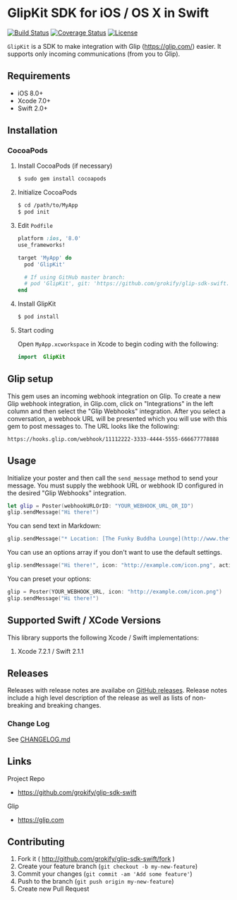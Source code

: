 GlipKit SDK for iOS / OS X in Swift
===================================

[![Build Status][build-status-svg]][build-status-link]
[![Coverage Status][coverage-status-svg]][coverage-status-link]
[![License][license-svg]][license-link]

`GlipKit` is a SDK to make integration with Glip (https://glip.com/) easier. It supports only incoming communications (from you to Glip).

## Requirements

* iOS 8.0+
* Xcode 7.0+
* Swift 2.0+

## Installation

### CocoaPods

1. Install CocoaPods (if necessary)

    ```sh
    $ sudo gem install cocoapods
    ```

2. Initialize CocoaPods

    ```sh
    $ cd /path/to/MyApp
    $ pod init
    ```

3. Edit `Podfile`

    ```ruby
    platform :ios, '8.0'
    use_frameworks!

    target 'MyApp' do
      pod 'GlipKit'

      # If using GitHub master branch:
      # pod 'GlipKit', git: 'https://github.com/grokify/glip-sdk-swift.git'
    end
    ```

4. Install GlipKit

    ```sh
    $ pod install
    ```

5. Start coding

    Open `MyApp.xcworkspace` in Xcode to begin coding with the following:

    ```swift
    import  GlipKit
    ```


## Glip setup

This gem uses an incoming webhook integration on Glip. To create a new Glip webhook integration, in Glip.com, click on "Integrations" in the left column and then select the "Glip Webhooks" integration. After you select a conversation, a webhook URL will be presented which you will use with this gem to post messages to. The URL looks like the following:

```http
https://hooks.glip.com/webhook/11112222-3333-4444-5555-666677778888
```

## Usage

Initialize your poster and then call the `send_message` method to send your message. You must supply the webhook URL or webhook ID configured in the desired "Glip Webhooks" integration.

```swift
let glip = Poster(webhookURLOrID: "YOUR_WEBHOOK_URL_OR_ID")
glip.sendMessage("Hi there!")
```

You can send text in Markdown:

```swift
glip.sendMessage("* Location: [The Funky Buddha Lounge](http://www.thefunkybuddha.com)\n*Beer Advocate Rating: [99](http://tinyurl.com/psf4uzq)")
```

You can use an options array if you don't want to use the default settings.

```swift
glip.sendMessage("Hi there!", icon: "http://example.com/icon.png", activity: "Activity Alert", title: "A New Incoming Message Has Been Received")
```

You can preset your options:

```swift
glip = Poster(YOUR_WEBHOOK_URL, icon: "http://example.com/icon.png")
glip.sendMessage("Hi there!")
```

## Supported Swift / XCode Versions

This library supports the following Xcode / Swift implementations:

1. Xcode 7.2.1 / Swift 2.1.1

## Releases

Releases with release notes are availabe on [GitHub releases](https://github.com/grokify/glip-sdk-swift/releases). Release notes include a high level description of the release as well as lists of non-breaking and breaking changes.

### Change Log

See [CHANGELOG.md](CHANGELOG.md)

## Links

Project Repo

* https://github.com/grokify/glip-sdk-swift

Glip

* https://glip.com

## Contributing

1. Fork it ( http://github.com/grokify/glip-sdk-swift/fork )
2. Create your feature branch (`git checkout -b my-new-feature`)
3. Commit your changes (`git commit -am 'Add some feature'`)
4. Push to the branch (`git push origin my-new-feature`)
5. Create new Pull Request

 [build-status-svg]: https://api.travis-ci.org/grokify/glip-sdk-swift.svg?branch=master
 [build-status-link]: https://travis-ci.org/grokify/glip-sdk-swift
 [coverage-status-svg]: http://codecov.io/github/grokify/glip-sdk-swift/coverage.svg?branch=master
 [coverage-status-link]: http://codecov.io/github/grokify/glip-sdk-swift?branch=master
 [license-svg]: https://img.shields.io/badge/license-MIT-blue.svg
 [license-link]: https://github.com/grokify/glip-sdk-swift/blob/master/LICENSE
